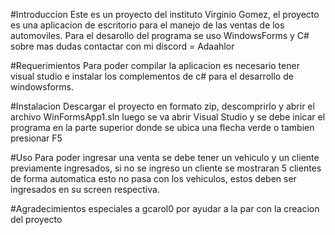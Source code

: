 #Introduccion Este es un proyecto del instituto Virginio Gomez, el proyecto es una aplicacion de escritorio para el manejo de las ventas de los automoviles. Para el desarollo del programa se uso WindowsForms y C#
sobre mas dudas contactar con mi discord = Adaahlor

#Requerimientos Para poder compilar la aplicacion es necesario tener visual studio e instalar los complementos de c# para el desarrollo de windowsforms.

#Instalacion Descargar el proyecto en formato zip, descomprirlo y abrir el archivo WinFormsApp1.sln luego se va abrir Visual Studio y se debe inicar el programa en la parte superior donde se ubica una flecha verde o tambien presionar F5

#Uso Para poder ingresar una venta se debe tener un vehiculo y un cliente previamente ingresados, si no se ingreso un cliente se mostraran 5 clientes de forma automatica esto no pasa con los vehiculos, estos deben ser ingresados en su screen
respectiva.

#Agradecimientos especiales a gcarol0 por ayudar a la par con la creacion del proyecto

